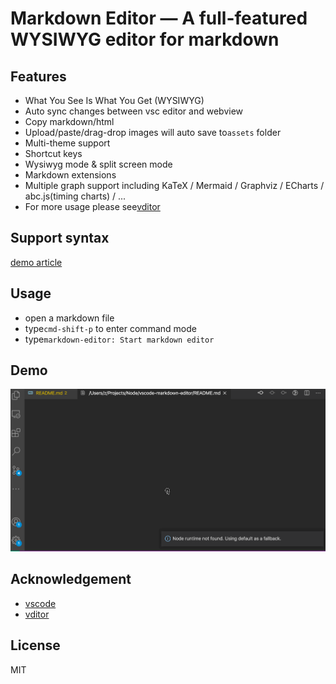 # Markdown Editor — A full-featured WYSIWYG editor for markdown

## Features

* What You See Is What You Get (WYSIWYG)
* Auto sync changes between vsc editor and webview
* Copy markdown/html
* Upload/paste/drag-drop images will auto save to`assets` folder
* Multi-theme support
* Shortcut keys
* Wysiwyg mode & split screen mode
* Markdown extensions
* Multiple graph support including KaTeX / Mermaid / Graphviz / ECharts / abc.js(timing charts) / ...
* For more usage please see[vditor](https://github.com/Vanessa219/vditor)

## Support syntax

[demo article](https://ld246.com/guide/markdown)

## Usage

* open a markdown file
* type`cmd-shift-p` to enter command mode
* type`markdown-editor: Start markdown editor`

## Demo

![demo](./demo.gif)

## Acknowledgement

* [vscode](https://github.com/microsoft/vscode)
* [vditor](https://github.com/Vanessa219/vditor)

## License

MIT
